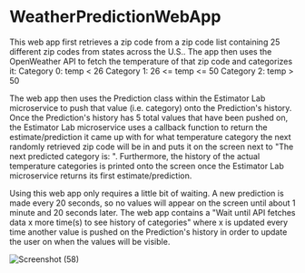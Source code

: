 # WeatherPredictionWebApp

This web app first retrieves a zip code from a zip code list containing 25 different zip codes from states across the U.S.. The app then uses the OpenWeather API to fetch the
temperature of that zip code and categorizes it:
Category 0: temp < 26
Category 1: 26 <= temp <= 50
Category 2: temp > 50

The web app then uses the Prediction class within the Estimator Lab microservice to push that value (i.e. category) onto the Prediction's history. Once the Prediction's history
has 5 total values that have been pushed on, the Estimator Lab microservice uses a callback function to return the estimate/prediction it came up with for what temperature category
the next randomly retrieved zip code will be in and puts it on the screen next to "The next predicted category is: ". Furthermore, the history of the actual temperature categories
is printed onto the screen once the Estimator Lab microservice returns its first estimate/prediction.

Using this web app only requires a little bit of waiting. A new prediction is made every 20 seconds, so no values will appear on the screen until about 1 minute and 20 seconds
later. The web app contains a "Wait until API fetches data x more time(s) to see history of categories" where x is updated every time another value is pushed on the Prediction's
history in order to update the user on when the values will be visible.

![Screenshot (58)](https://user-images.githubusercontent.com/86983871/147860631-e0427941-afac-45f6-b4d5-5837468060af.png)

